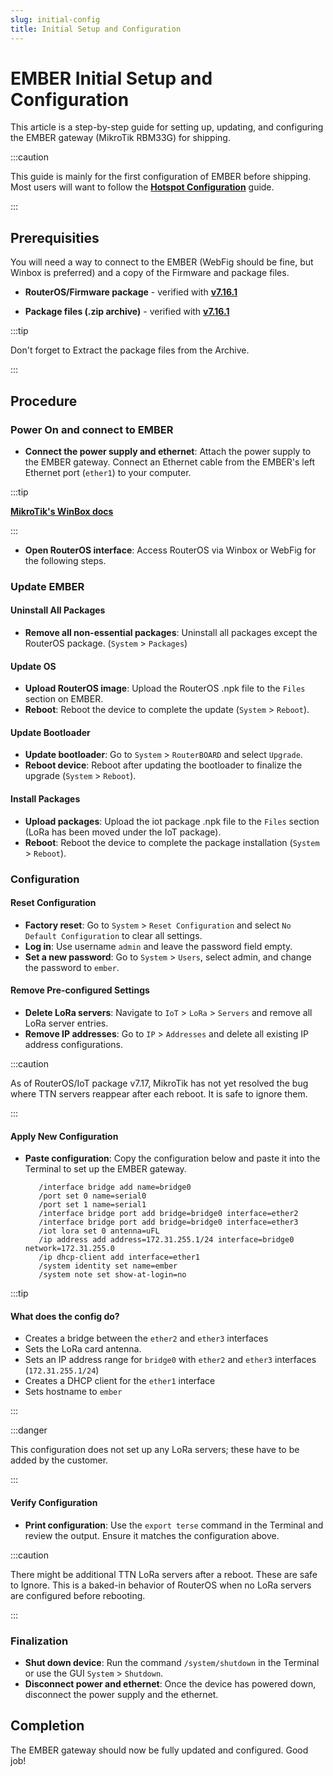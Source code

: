 ```yaml
---
slug: initial-config
title: Initial Setup and Configuration
---
```


# EMBER Initial Setup and Configuration

This article is a step-by-step guide for setting up, updating, and configuring the EMBER gateway (MikroTik RBM33G) for
shipping.

:::caution

This guide is mainly for the first configuration of EMBER before shipping.
Most users will want to follow the [**Hotspot Configuration**](hotspot-configuration.md) guide.

:::

## Prerequisities

You will need a way to connect to the EMBER (WebFig should be fine, but Winbox is preferred) and a copy of the Firmware
and package files.

- **RouterOS/Firmware package** - verified with [**v7.16.1**](pathname:///download/routeros-7.16.1-mmips.npk)

- **Package files (.zip archive)** - verified with [**v7.16.1**](pathname:///download/all_packages-mmips-7.16.1.zip)

:::tip

Don't forget to Extract the package files from the Archive.

:::

## Procedure

### Power On and connect to EMBER

- **Connect the power supply and ethernet**: Attach the power supply to the EMBER gateway. Connect an Ethernet cable from
  the EMBER's left Ethernet port (`ether1`) to your computer.

:::tip

[**MikroTik's WinBox docs**](https://help.mikrotik.com/docs/spaces/ROS/pages/328129/WinBox)

:::

- **Open RouterOS interface**: Access RouterOS via Winbox or WebFig for the following steps.

### Update EMBER

#### Uninstall All Packages

- **Remove all non-essential packages**: Uninstall all packages except the RouterOS package. (`System` > `Packages`)

#### Update OS

- **Upload RouterOS image**: Upload the RouterOS .npk file to the `Files` section on EMBER.
- **Reboot**: Reboot the device to complete the update (`System` > `Reboot`).

#### Update Bootloader

- **Update bootloader**: Go to `System` > `RouterBOARD` and select `Upgrade`.
- **Reboot device**: Reboot after updating the bootloader to finalize the upgrade (`System` > `Reboot`).

#### Install Packages

- **Upload packages**: Upload the iot package .npk file to the `Files` section (LoRa has been moved under the IoT
  package).
- **Reboot**: Reboot the device to complete the package installation (`System` > `Reboot`).

### Configuration

#### Reset Configuration

- **Factory reset**: Go to `System` > `Reset Configuration` and select `No Default Configuration` to clear all settings.
- **Log in**: Use username `admin` and leave the password field empty.
- **Set a new password**: Go to `System` > `Users`, select admin, and change the password to `ember`.

#### Remove Pre-configured Settings

- **Delete LoRa servers**: Navigate to `IoT` > `LoRa` > `Servers` and remove all LoRa server entries.
- **Remove IP addresses**: Go to `IP` > `Addresses` and delete all existing IP address configurations.

:::caution

As of RouterOS/IoT package v7.17, MikroTik has not yet resolved the bug where TTN servers reappear after each reboot. It
is safe to ignore them.

:::

#### Apply New Configuration

- **Paste configuration**: Copy the configuration below and paste it into the Terminal to set up the EMBER gateway.

  ```
     /interface bridge add name=bridge0
     /port set 0 name=serial0
     /port set 1 name=serial1
     /interface bridge port add bridge=bridge0 interface=ether2
     /interface bridge port add bridge=bridge0 interface=ether3
     /iot lora set 0 antenna=uFL
     /ip address add address=172.31.255.1/24 interface=bridge0 network=172.31.255.0
     /ip dhcp-client add interface=ether1
     /system identity set name=ember
     /system note set show-at-login=no

  ```

:::tip

#### What does the config do?

- Creates a bridge between the `ether2` and `ether3` interfaces
- Sets the LoRa card antenna.
- Sets an IP address range for `bridge0` with `ether2` and `ether3` interfaces (`172.31.255.1/24`)
- Creates a DHCP client for the `ether1` interface
- Sets hostname to `ember`

:::

:::danger

This configuration does not set up any LoRa servers; these have to be added by the customer.

:::

#### Verify Configuration

- **Print configuration**: Use the `export terse` command in the Terminal and review the output. Ensure it matches the
  configuration above.

:::caution

There might be additional TTN LoRa servers after a reboot. These are safe to Ignore.
This is a baked-in behavior of RouterOS when no LoRa servers are configured before rebooting.

:::

### Finalization

- **Shut down device**: Run the command `/system/shutdown` in the Terminal or use the GUI `System` > `Shutdown`.
- **Disconnect power and ethernet**: Once the device has powered down, disconnect the power supply and the ethernet.

## Completion

The EMBER gateway should now be fully updated and configured. Good job!
